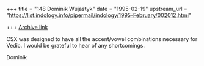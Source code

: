 +++
title = "148 Dominik Wujastyk"
date = "1995-02-19"
upstream_url = "https://list.indology.info/pipermail/indology/1995-February/002012.html"

+++
[Archive link](https://list.indology.info/pipermail/indology/1995-February/002012.html)

CSX was designed to have all the accent/vowel combinations necessary for
Vedic.  I would be grateful to hear of any shortcomings.

Dominik






